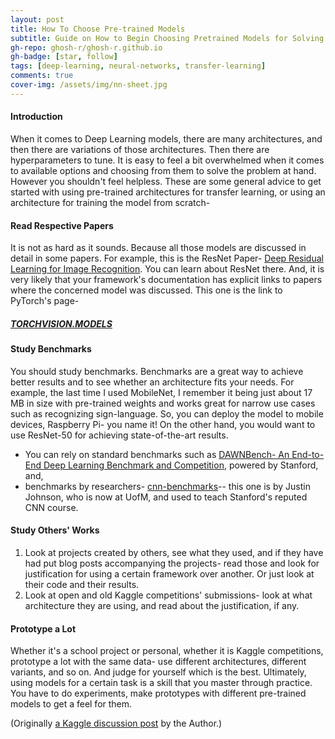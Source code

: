 ```yaml
---
layout: post
title: How To Choose Pre-trained Models
subtitle: Guide on How to Begin Choosing Pretrained Models for Solving a Problem
gh-repo: ghosh-r/ghosh-r.github.io
gh-badge: [star, follow]
tags: [deep-learning, neural-networks, transfer-learning]
comments: true
cover-img: /assets/img/nn-sheet.jpg
---
```

#### Introduction

When it comes to Deep Learning models, there are many architectures, and then there are variations of those architectures. Then there are hyperparameters to tune. It is easy to feel a bit overwhelmed when it comes to available options and choosing from them to solve the problem at hand. However you shouldn't feel helpless. These are some general advice to get started with using pre-trained architectures for transfer learning, or using an architecture for training the model from scratch-

#### Read Respective Papers

It is not as hard as it sounds. Because all those models are discussed in detail in some papers. For example, this is the ResNet Paper- [Deep Residual Learning for Image Recognition](https://arxiv.org/abs/1512.03385). You can learn about ResNet there. And, it is very likely that your framework's documentation has explicit links to papers where the concerned model was discussed. This one is the link to PyTorch's page-

##### [TORCHVISION.MODELS](https://pytorch.org/docs/stable/torchvision/models.html)

#### Study Benchmarks

You should study benchmarks. Benchmarks are a great way to achieve better results and to see whether an architecture fits your needs. For example, the last time I used MobileNet, I remember it being just about 17 MB in size with pre-trained weights and works great for narrow use cases such as recognizing sign-language. So, you can deploy the model to mobile devices, Raspberry Pi- you name it! On the other hand, you would want to use ResNet-50 for achieving state-of-the-art results.

* You can rely on standard benchmarks such as [DAWNBench- An End-to-End Deep Learning Benchmark and Competition](https://dawn.cs.stanford.edu/benchmark/), powered by Stanford, and,
* benchmarks by researchers- [cnn-benchmarks](https://github.com/jcjohnson/cnn-benchmarks#cnn-benchmarks)-- this one is by Justin Johnson, who is now at UofM, and used to teach Stanford's reputed CNN course.

#### Study Others' Works

1. Look at projects created by others, see what they used, and if they have had put blog posts accompanying the projects- read those and look for justification for using a certain framework over another. Or just look at their code and their results.
2. Look at open and old Kaggle competitions' submissions- look at what architecture they are using, and read about the justification, if any.

#### Prototype a Lot

Whether it's a school project or personal, whether it is Kaggle competitions, prototype a lot with the same data- use different architectures, different variants, and so on. And judge for yourself which is the best. Ultimately, using models for a certain task is a skill that you master through practice. You have to do experiments, make prototypes with different pre-trained models to get a feel for them.

(Originally [a Kaggle discussion post](https://www.kaggle.com/getting-started/201230#1101714) by the Author.)
